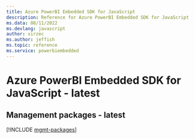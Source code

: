 ```yaml
---
title: Azure PowerBI Embedded SDK for JavaScript
description: Reference for Azure PowerBI Embedded SDK for JavaScript
ms.data: 08/11/2022
ms.devlang: javascript
author: xirzec
ms.author: jeffish
ms.topic: reference
ms.service: powerbiembedded
---
```

# Azure PowerBI Embedded SDK for JavaScript - latest

## Management packages - latest
[!INCLUDE [mgmt-packages](powerbi-embedded-mgmt-index.md)]